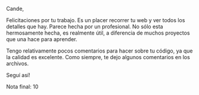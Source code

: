 Cande, 

Felicitaciones por tu trabajo. Es un placer recorrer tu web y ver todos los detalles que hay. Parece hecha por un profesional. No sólo esta hermosamente hecha, es realmente útil, a diferencia de muchos proyectos que una hace para aprender. 

Tengo relativamente pocos comentarios para hacer sobre tu código, ya que la calidad es excelente. Como siempre, te dejo algunos comentarios en los archivos. 

Seguí así!

Nota final: 10